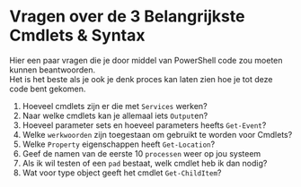 # Vragen over de 3 Belangrijkste Cmdlets & Syntax

Hier een paar vragen die je door middel van PowerShell code zou moeten kunnen beantwoorden.  
Het is het beste als je ook je denk proces kan laten zien hoe je tot deze code bent gekomen.

1. Hoeveel cmdlets zijn er die met `Services` werken?
2. Naar welke cmdlets kan je allemaal iets `Output`en?
3. Hoeveel parameter sets en hoeveel parameters heefts `Get-Event`?
4. Welke `werkwoorden` zijn toegestaan om gebruikt te worden voor Cmdlets?
5. Welke `Property` eigenschappen heeft `Get-Location`?
6. Geef de namen van de eerste 10 `processen` weer op jou systeem
7. Als ik wil testen of een `pad` bestaat, welk cmdlet heb ik dan nodig?
8. Wat voor type object geeft het cmdlet `Get-ChildItem`?